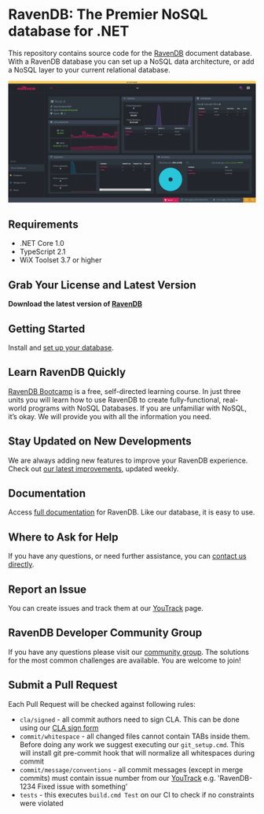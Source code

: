 ﻿# RavenDB: The Premier NoSQL database for .NET

This repository contains source code for the [RavenDB](https://ravendb.net/) document database. With a RavenDB database you can set up a NoSQL data architecture, or add a NoSQL layer to your current relational database. 

![RavenDb Studio](docs/readmeScreenshot.png)

Requirements
--------------

- .NET Core 1.0
- TypeScript 2.1
- WiX Toolset 3.7 or higher

Grab Your License and Latest Version
------------------------
**Download the latest version of [RavenDB](https://ravendb.net/downloads#server/dev)**

Getting Started
--------------
Install and [set up your database](https://ravendb.net/docs/article-page/latest/csharp/start/getting-started).

Learn RavenDB Quickly 
------------
[RavenDB Bootcamp](https://ravendb.net/learn) is a free, self-directed learning course. In just three units you will learn how to use RavenDB to create fully-functional, real-world programs with NoSQL Databases. If you are unfamiliar with NoSQL, it’s okay. We will provide you with all the information you need.

Stay Updated on New Developments
------------------
We are always adding new features to improve your RavenDB experience. Check out [our latest improvements](https://ravendb.net/docs/article-page/latest/csharp/start/whats-new), updated weekly. 


Documentation
------------
Access [full documentation](https://ravendb.net/docs/article-page/latest/csharp) for RavenDB. Like our database, it is easy to use. 

Where to Ask for Help
---------------------
If you have any questions, or need further assistance, you can [contact us directly](https://ravendb.net/contact).

Report an Issue
---------------
You can create issues and track them at our [YouTrack](http://issues.hibernatingrhinos.com/) page.

RavenDB Developer Community Group
---------------------------------
If you have any questions please visit our [community group](http://groups.google.com/group/ravendb/). The solutions for the most common challenges are available. You are welcome to join!

Submit a Pull Request
----------------------
Each Pull Request will be checked against following rules:

- `cla/signed` - all commit authors need to sign CLA. This can be done using our [CLA sign form](http://ravendb.net/contributors/cla/sign)
- `commit/whitespace` - all changed files cannot contain TABs inside them. Before doing any work we suggest executing our `git_setup.cmd`. This will install git pre-commit hook that will normalize all whitespaces during commit
- `commit/message/conventions` - all commit messages (except in merge commits) must contain issue number from our [YouTrack](http://issues.hibernatingrhinos.com) e.g. 'RavenDB-1234 Fixed issue with something'
- `tests` - this executes `build.cmd Test` on our CI to check if no constraints were violated
